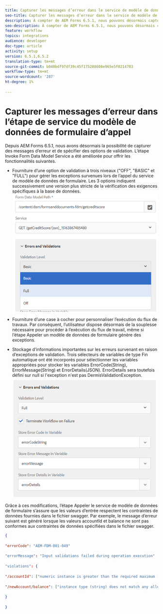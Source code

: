 ```yaml
---
title: Capturer les messages d’erreur dans le service de modèle de données de formulaire en tant qu’étape du processus
seo-title: Capturer les messages d’erreur dans le service de modèle de données de formulaire en tant qu’étape du processus
description: À compter de AEM Forms 6.5.1, nous pouvons désormais capturer les messages d’erreur générés lors de l’utilisation du service de modèle de données de formulaire d’appel comme étape dans AEM Workflow. Workflow.
seo-description: À compter de AEM Forms 6.5.1, nous pouvons désormais capturer les messages d’erreur générés lors de l’utilisation du service de modèle de données de formulaire d’appel comme étape dans AEM Workflow. Workflow.
feature: workflow
topics: integrations
audience: developer
doc-type: article
activity: setup
version: 6.5.1,6.5.2
translation-type: tm+mt
source-git-commit: b040bdf97df39c45f175288608e965e5f0214703
workflow-type: tm+mt
source-wordcount: '287'
ht-degree: 1%

---
```



# Capturer les messages d’erreur dans l’étape de service du modèle de données de formulaire d’appel

Depuis AEM Forms 6.5.1, nous avons désormais la possibilité de capturer des messages d’erreur et de spécifier des options de validation. L’étape Invoke Form Data Model Service a été améliorée pour offrir les fonctionnalités suivantes.

* Fourniture d’une option de validation à trois niveaux (&quot;OFF&quot;, &quot;BASIC&quot; et &quot;FULL&quot;) pour gérer les exceptions survenues lors de l’appel du service de modèle de données de formulaire. Les 3 options indiquent successivement une version plus stricte de la vérification des exigences spécifiques à la base de données.
   ![niveaux de validation](assets/validation-level.PNG)

* Fourniture d’une case à cocher pour personnaliser l’exécution du flux de travaux. Par conséquent, l’utilisateur dispose désormais de la souplesse nécessaire pour procéder à l’exécution du flux de travail, même si l’étape Appeler un modèle de données de formulaire génère des exceptions.

* Stockage d’informations importantes sur les erreurs survenant en raison d’exceptions de validation. Trois sélecteurs de variables de type Fin automatique ont été incorporés pour sélectionner les variables appropriées pour stocker les variables ErrorCode(String), ErrorMessage(String) et ErrorDetails(JSON). ErrorDetails sera toutefois défini sur null si l&#39;exception n&#39;est pas DermisValidationException.
   ![capture de messages d’erreur](assets/fdm-error-details.PNG)

Grâce à ces modifications, l’étape Appeler le service de modèle de données de formulaire s’assure que les valeurs d’entrée respectent les contraintes de données fournies dans le fichier swagger. Par exemple, le message d’erreur suivant est généré lorsque les valeurs accountId et balance ne sont pas conformes aux contraintes de données spécifiées dans le fichier swagger.

```json
{

"errorCode": "AEM-FDM-001-049"

"errorMessage": "Input validations failed during operation execution"

"violations": {

"/accountId": ["numeric instance is greater than the required maximum (maximum: 20, found: 97)"],

"/newAccount/balance": ["instance type (string) does not match any allowed primitive type (allowed: [\"integer\",\"number\"])"]

}

}
```


